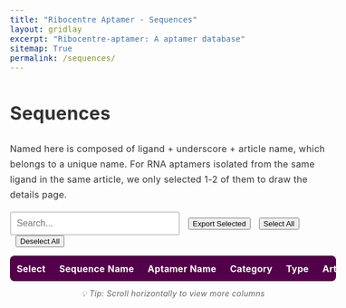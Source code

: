 ```yaml
---
title: "Ribocentre Aptamer - Sequences"
layout: gridlay
excerpt: "Ribocentre-aptamer: A aptamer database"
sitemap: True
permalink: /sequences/
---
```

<html lang="en">
<head>
<meta http-equiv="Content-type" content="text/html; charset=utf-8">

<meta name="viewport" content="width=device-width,initial-scale=1,user-scalable=no">
<title>Ribocentre-aptamer sequences</title>
<link rel="stylesheet" type="text/css" href="https://cdn.datatables.net/1.12.1/css/jquery.dataTables.min.css">
<style>
:root{
  --primary-color:#520049;
}
body{font-family:-apple-system,BlinkMacSystemFont,'Segoe UI',Roboto,'Helvetica Neue',Arial,sans-serif;line-height:1.7;color:#333;font-size:16px;letter-spacing:.3px;}
.table-style{width:100%;margin:20px 0;background:#fff;border-radius:8px;overflow:hidden;box-shadow:0 2px 4px rgba(0,0,0,0.1);font-family:-apple-system,BlinkMacSystemFont,'Segoe UI',Roboto,'Helvetica Neue',Arial,sans-serif;}
.table-style th{background:var(--primary-color);color:#fff;padding:12px;text-align:left;white-space:nowrap;font-size:16px;}
.table-style td{padding:12px;border-bottom:1px solid #e8e8e8;white-space:nowrap;font-size:16px;}
.table-style tbody tr:nth-child(even){background:rgba(245,245,245,0.5);}
.table-style tbody tr:hover{background:rgba(82,0,73,0.05);}
/* Dashboard数据详情表专用超链接样式 */
.data-table-section .table a {
    color: #520049 !important;
    text-decoration: none !important;
    font-weight: 600;
    transition: all 0.2s ease;
    padding: 2px 4px;
    border-radius: 3px;
    white-space: nowrap;
    font-size: 16px;
}

.data-table-section .table a:hover {
    color: #7a0070 !important;
    text-decoration: underline !important;
    background-color: rgba(82, 0, 73, 0.1);
}

.data-table-section .table a:visited {
    color: #520049 !important;
}

.data-table-section .table a:active {
    color: #520049 !important;
    background-color: rgba(82, 0, 73, 0.2);
}

.data-table-section .table td:nth-child(2) a {
    color: #520049 !important;
    font-weight: 700 !important;
}

.data-table-section .table td:nth-child(2) a:hover {
    color: #7a0070 !important;
    text-shadow: 0 1px 2px rgba(82, 0, 73, 0.3);
}
#searchBox{padding:10px;font-size:16px;border:2px solid #ccc;border-radius:4px;width:300px;white-space:nowrap;}
#searchBox:focus{outline:none;border-color:#efefef;}
#pagination button{
  background-color:#f8f9fa;
  border:1px solid #dee2e6;
  color:#495057;
  cursor:pointer;
  border-radius:4px;
}
#pagination button:hover{
  background-color:#e9ecef;
  border-color:#adb5bd;
}
/* 序列样式 */
.sequence-cell {
  font-family: 'Courier New', monospace;
  font-size: 16px;
  white-space: nowrap;
}
/* 按钮样式 */
.button {
  display: inline-block;
  padding: 8px 12px;
  margin-right: 10px;
  text-align: center;
  background-color: #ffffff;
  color: #520049;
  text-decoration: none;
  font-size: 16px;
  border: 1px solid #520049;
  border-radius: 5px;
  cursor: pointer;
  transition: all 0.3s ease;
  white-space: nowrap;
}
.button:hover {
  background-color: #520049;
  color: white;
}
/* Tooltip样式 */
.amir-tooltip {
  position: fixed;
  z-index: 999999;
  background: rgba(0, 0, 0, 0.9);
  color: white;
  padding: 10px 15px;
  border-radius: 8px;
  font-size: 12px;
  line-height: 1.4;
  max-width: 300px;
  opacity: 0;
  transition: opacity 0.3s ease;
  pointer-events: none;
  box-shadow: 0 4px 20px rgba(0, 0, 0, 0.3);
  word-wrap: break-word;
  white-space: normal;
}

.amir-tooltip .tooltip-content {
  word-wrap: break-word;
}

.amir-tooltip .tooltip-arrow {
  position: absolute;
  width: 0;
  height: 0;
  border-left: 5px solid transparent;
  border-right: 5px solid transparent;
  transition: none;
  bottom: -5px;
  left: 50%;
  transform: translateX(-50%);
  border-top: 5px solid rgba(0, 0, 0, 0.9);
  border-bottom: none;
}

.truncated-text {
  cursor: pointer;
  position: relative;
  white-space: nowrap;
  font-size: 16px;
}
/* 表格容器样式 */
.data-table-section > div {
  border-radius: 8px;
  box-shadow: 0 2px 4px rgba(0,0,0,0.1);
}
</style>

</head>
<body style="padding-top: 0px;">
<h1 class="post-title">Sequences</h1>
<p>Named here is composed of ligand + underscore + article name, which belongs to a unique name. For RNA aptamers isolated from the same ligand in the same article, we only selected 1-2 of them to draw the details page.</p>
<div class="form-container" style="margin-bottom:15px;">
  <input type="text" id="searchBox" placeholder="Search...">
  <button id="exportBtn" class="button" style="margin-left:10px;">Export Selected</button>
  <button id="selectAllBtn" class="button" style="margin-left:10px;">Select All</button>
  <button id="deselectAllBtn" class="button" style="margin-left:10px;">Deselect All</button>
</div>
<section class="data-table-section">
  <div style="display: flex; overflow: auto;">
    <table id="seqTable" class="table table-style display" style="flex: 1;margin-top: 0px;margin-bottom: 0px;">
      <thead>
        <tr>
          <th>Select</th>
          <th>Sequence Name</th>
          <th>Aptamer Name</th>
          <th>Category</th>
          <th>Type</th>
          <th>Article name</th>
          <th>Sequence</th>
          <th>Length</th>
          <th>GC Content</th>
          <th>Year</th>
          <th>Description</th>
        </tr>
      </thead>
      <tbody></tbody>
    </table>
  </div>
  <div style="text-align: center; margin-top: 10px; color: #666; font-size: 14px; font-style: italic;">
    💡 Tip: Scroll horizontally to view more columns
  </div>
</section>

<!-- Tooltip元素 -->
<div id="amirTooltip" class="amir-tooltip" style="opacity: 0;">
  <div class="tooltip-content"></div>
  <div class="tooltip-arrow"></div>
</div>

<script>

let table;
let tableData=[];

let currentPage = 1;
let rowsPerPage = 10;
let filteredRows = [];
let allRows = [];

function initSimpleTable(rows) {
  allRows = rows;
  filteredRows = rows;
  renderTable();
  setupPagination();
  
  // 简单的搜索功能
  $('#searchBox').on('input', function() {
    const searchTerm = this.value.toLowerCase();
    filteredRows = allRows.filter(row => {
      return row.some(cell => cell.toString().toLowerCase().includes(searchTerm));
    });
    currentPage = 1;
    renderTable();
    setupPagination();
  });
}

function renderTable() {
  const tbody = document.querySelector('#seqTable tbody');
  tbody.innerHTML = '';
  
  const startIndex = (currentPage - 1) * rowsPerPage;
  const endIndex = startIndex + rowsPerPage;
  const pageRows = filteredRows.slice(startIndex, endIndex);
  
  pageRows.forEach(row => {
    const tr = document.createElement('tr');
    row.forEach(cellData => {
      const td = document.createElement('td');
      td.innerHTML = cellData;
      tr.appendChild(td);
    });
    tbody.appendChild(tr);
  });
  
  // 添加tooltip监听器
  addTooltipListeners();
}

function setupPagination() {
  const totalPages = Math.ceil(filteredRows.length / rowsPerPage);
  let paginationHtml = '<div id="pagination" style="margin-top: 20px; text-align: center;">';
  
  // 上一页按钮
  if (currentPage > 1) {
    paginationHtml += `<button onclick="changePage(${currentPage - 1})" style="margin: 0 5px; padding: 5px 10px;">Previous Page</button>`;
  }
  
  // 页码按钮
  for (let i = Math.max(1, currentPage - 2); i <= Math.min(totalPages, currentPage + 2); i++) {
    if (i === currentPage) {
      paginationHtml += `<button style="margin: 0 5px; padding: 5px 10px; background-color: var(--primary-color); color: white;">${i}</button>`;
    } else {
      paginationHtml += `<button onclick="changePage(${i})" style="margin: 0 5px; padding: 5px 10px;">${i}</button>`;
    }
  }
  
  // 下一页按钮
  if (currentPage < totalPages) {
    paginationHtml += `<button onclick="changePage(${currentPage + 1})" style="margin: 0 5px; padding: 5px 10px;">Next Page</button>`;
  }
  
  paginationHtml += `<span style="margin-left: 20px;">Showing ${Math.min((currentPage - 1) * rowsPerPage + 1, filteredRows.length)}-${Math.min(currentPage * rowsPerPage, filteredRows.length)} of ${filteredRows.length} entries</span>`;
  paginationHtml += '</div>';
  
  // 移除旧的分页器
  const oldPagination = document.getElementById('pagination');
  if (oldPagination) {
    oldPagination.remove();
  }
  
  // 添加新的分页器
  document.querySelector('.data-table-section').insertAdjacentHTML('afterend', paginationHtml);
}

function changePage(page) {
  currentPage = page;
  renderTable();
  setupPagination();
}

// 辅助函数：截断文本
function truncateText(text, maxLength) {
  if (!text) return '';
  return text.length > maxLength ? text.substring(0, maxLength) + '...' : text;
}

// 辅助函数：转义HTML
function escapeHtml(text) {
  if (!text) return '';
  const div = document.createElement('div');
  div.textContent = text;
  return div.innerHTML;
}

// 序列染色函数
function colorizeSequence(sequence) {
  if (!sequence) return '';
  return sequence.replace(/[AUGC]/g, function(match) {
    switch(match) {
      case 'A': return '<span style="color: #ff6b6b;">A</span>';
      case 'U': return '<span style="color: #4ecdc4;">U</span>';
      case 'G': return '<span style="color: #45b7d1;">G</span>';
      case 'C': return '<span style="color: #f9ca24;">C</span>';
      default: return match;
    }
  });
}

// 显示tooltip
function showAmirTooltip(content, clientX, clientY) {
  const tooltip = document.getElementById('amirTooltip');
  if (!tooltip) return;
  
  const tooltipContent = tooltip.querySelector('.tooltip-content');
  if (!tooltipContent) return;
  
  tooltipContent.innerHTML = content;
  
  // 确保tooltip可见以计算尺寸
  tooltip.style.opacity = '0';
  tooltip.style.display = 'block';
  tooltip.style.position = 'fixed';
  tooltip.style.transform = 'none';
  
  // 获取tooltip尺寸
  const tooltipRect = tooltip.getBoundingClientRect();
  const viewportWidth = window.innerWidth;
  const viewportHeight = window.innerHeight;
  
  // 计算最佳位置
  let left = clientX - (tooltipRect.width / 2);
  let top = clientY - tooltipRect.height - 15;
  let arrowPosition = 'bottom';
  
  // 边界检查
  if (left + tooltipRect.width > viewportWidth) {
    left = viewportWidth - tooltipRect.width - 10;
  }
  
  if (left < 10) {
    left = 10;
  }
  
  if (top < 10) {
    top = clientY + 15;
    arrowPosition = 'top';
  }
  
  tooltip.style.left = left + 'px';
  tooltip.style.top = top + 'px';
  tooltip.style.opacity = '1';
}

// 隐藏tooltip
function hideAmirTooltip() {
  const tooltip = document.getElementById('amirTooltip');
  if (tooltip) {
    tooltip.style.opacity = '0';
  }
}

// 添加tooltip事件监听器
function addTooltipListeners() {
  const truncatedTexts = document.querySelectorAll('.truncated-text');
  truncatedTexts.forEach(element => {
    element.style.cursor = 'pointer';
    
    element.addEventListener('mouseenter', (e) => {
      const fullText = e.target.getAttribute('data-full-text');
      const isSequence = e.target.getAttribute('data-is-sequence') === 'true';
      
      // 如果是序列，使用染色逻辑；否则使用原始文本
      const htmlContent = isSequence ? colorizeSequence(fullText) : fullText;
      showAmirTooltip(htmlContent, e.clientX, e.clientY);
    });

    element.addEventListener('mousemove', (e) => {
      const fullText = e.target.getAttribute('data-full-text');
      const isSequence = e.target.getAttribute('data-is-sequence') === 'true';
      
      // 如果是序列，使用染色逻辑；否则使用原始文本
      const htmlContent = isSequence ? colorizeSequence(fullText) : fullText;
      showAmirTooltip(htmlContent, e.clientX, e.clientY);
    });

    element.addEventListener('mouseleave', () => {
      hideAmirTooltip();
    });
  });
}

function buildRows(data){
  return data.map(d=>{
    // 特殊处理：根据sequence name确定正确的aptamer name
    let aptamerName = d['Linker name(page name)'] || 'N/A';
    const seqName = d.Named || '';
    if (seqName && aptamerName !== 'N/A') {
      // 检查是否是合并的aptamer（包含逗号）
      if (aptamerName.includes(',')) {
        // 从sequence name中提取对应的aptamer部分
        if (seqName.includes('CB-42')) {
          aptamerName = 'CB-42 aptamer';
        } else if (seqName.includes('B4-25')) {
          aptamerName = 'B4-25 aptamer';
        }
        // 可以在这里添加更多特殊情况的处理
      }
    }
    
    // 处理链接 - 使用处理后的aptamerName作为显示文本
    // 修复链接路径问题：确保以斜杠开头
    let linkerUrl = d.Linker;
    if (linkerUrl && !linkerUrl.startsWith('/')) {
      linkerUrl = '/' + linkerUrl;
    }
    const aptamerLink = linkerUrl ? `<a href="${linkerUrl}" target="_blank">${aptamerName}</a>` : aptamerName;
    
    // 处理PubMed链接
    const yearLink = d['Link to PubMed Entry'] ? `<a href="${d['Link to PubMed Entry']}" target="_blank">${d.Year || 'N/A'}</a>` : (d.Year || 'N/A');
    
    // 处理序列字段 - 使用tooltip显示完整序列并染色
    const sequenceField = d.Sequence ? `<span class="truncated-text sequence-cell" data-full-text="${escapeHtml(d.Sequence)}" data-is-sequence="true">${truncateText(d.Sequence, 6)}</span>` : 'N/A';
    
    // 处理配体描述字段 - 使用tooltip显示完整内容
    const ligandDesc = d['Ligand Description'] ? `<span class="truncated-text" data-full-text="${escapeHtml(d['Ligand Description'])}" data-is-sequence="false">${truncateText(d['Ligand Description'], 20)}</span>` : 'N/A';
    
    return [
      '<input type="checkbox" class="row-select">',
      d.Named || 'N/A',
      aptamerLink,
      d.Category || 'N/A',
      d.Type || 'N/A',
      d['Article name'] || 'N/A',
      sequenceField,
      d.Length || 'N/A',
      d['GC Content'] && !isNaN(parseFloat(d['GC Content'])) ? (parseFloat(d['GC Content']) * 100).toFixed(1) + '%' : 'N/A',
      yearLink,
      ligandDesc
    ];
  });
}

function loadData(){
  fetch('{{ site.baseurl }}/apidata/sequences_cleaned.json')
    .then(r=>r.json())
    .then(json=>{
      // 处理数据结构，如果数据在Sheet1中
      let data = json.Sheet1 || json;
      
      // 检查URL参数，如果有id参数则过滤数据
      const urlParams = new URLSearchParams(window.location.search);
      const targetId = urlParams.get('id');
      const searchQuery = urlParams.get('search');
      const formatParam = urlParams.get('format');
      
      if (targetId) {
        data = data.filter(item => item.ID === targetId);
      }
      
      // 如果有搜索参数，无论是否为JSON格式都要进行过滤
      if (searchQuery) {
        data = data.filter(item => {
          return Object.values(item).some(value => 
            value && value.toString().toLowerCase().includes(searchQuery.toLowerCase())
          );
        });
      }
      
              // 如果请求JSON格式，直接返回数据
        if (formatParam === 'json') {
          // 保存原始数据总数（在所有过滤之前）
          const originalCount = json.Sheet1 ? json.Sheet1.length : json.length;
          let responseData = data; // 数据已经被上面的逻辑过滤过了
          
          // 构建完整的API响应
          const apiResponse = {
            success: true,
            message: responseData.length === 0 ? "No results found" : `Found ${responseData.length} result(s)`,
            query: {
              search: searchQuery || null,
              id: targetId || null,
              timestamp: new Date().toISOString(),
              endpoint: "/sequences/"
            },
            statistics: {
              total_in_database: originalCount,
              filtered_results: responseData.length,
              search_performed: !!searchQuery,
              id_filter_applied: !!targetId
            },
            data: responseData.length === 0 ? [] : responseData
          };
          
          // 如果没有结果，添加建议
          if (responseData.length === 0 && searchQuery) {
            apiResponse.suggestions = [
              "Try a broader search term",
              "Check spelling of your search query",
              "Use partial matching (e.g., 'ATP' instead of 'ATP-binding')",
              "Browse all data: /sequences/ or /api/"
            ];
          }
          
          // 返回JSON数据
          document.body.innerHTML = '<pre style="background: #f8f9fa; padding: 20px; border-radius: 5px; border: 1px solid #dee2e6; color: #495057;">' + 
            JSON.stringify(apiResponse, null, 2) + '</pre>';
          document.body.style.fontFamily = 'Monaco, "Lucida Console", monospace';
          document.body.style.padding = '20px';
          document.body.style.margin = '0';
          document.body.style.backgroundColor = '#ffffff';
          return;
      }
      
      tableData=data;
      const rows=buildRows(data);
      
      // 如果有搜索参数，显示搜索结果提示
      if (searchQuery) {
        const originalCount = json.Sheet1 ? json.Sheet1.length : json.length;
        const searchResultsInfo = document.createElement('div');
        searchResultsInfo.style.cssText = 'background: #e8f4fd; border: 1px solid #bee5eb; color: #0c5460; padding: 10px; margin-bottom: 15px; border-radius: 5px; font-size: 14px;';
        searchResultsInfo.innerHTML = `<strong>Search Results for "${searchQuery}":</strong> Found ${data.length} result(s) out of ${originalCount} total entries. <a href="/sequences/" style="color: #520049; text-decoration: underline;">Clear search</a>`;
        document.querySelector('h1.post-title').insertAdjacentElement('afterend', searchResultsInfo);
      }
      
      // 确保 DataTable 函数存在
      if (typeof $.fn.DataTable === 'undefined') {
        console.error('DataTable is not loaded, trying alternative initialization');
        // 如果 DataTable 没有加载，尝试简单的表格显示
        initSimpleTable(rows);
        
        // 如果URL中有search参数，自动执行搜索（简单表格模式）
        if (searchQuery) {
          $('#searchBox').val(searchQuery);
          $('#searchBox').trigger('input');
        }
        return;
      }
      
      try {
        table=$('#seqTable').DataTable({
          data:rows,
          columns:[
            {title:'Select',orderable:false},
            {title:'Sequence Name'},
            {title:'Aptamer Name'},
            {title:'Category'},
            {title:'Type'},
            {title:'Article name'},
            {title:'Sequence'},
            {title:'Length'},
            {title:'GC Content'},
            {title:'Year'},
            {title:'Description'}
          ],
          responsive:true,
          pageLength:25,
          dom:'lrtip',
          drawCallback: function() {
            // 每次重绘表格后添加tooltip监听器
            addTooltipListeners();
          }
        });
        $('#searchBox').on('input',function(){table.search(this.value).draw();});
        
        // 如果URL中有search参数，自动执行搜索
        if (searchQuery) {
          $('#searchBox').val(searchQuery);
          if (table && typeof table.search === 'function') {
            table.search(searchQuery).draw();
          }
        }
      } catch (error) {
        console.error('DataTable initialization failed:', error);
        initSimpleTable(rows);
        
        // 如果URL中有search参数，自动执行搜索（简单表格模式）
        if (searchQuery) {
          $('#searchBox').val(searchQuery);
          $('#searchBox').trigger('input');
        }
      }
    })
    .catch(error => {
      console.error('Error loading data:', error);
    });
}

function exportSelected(){
  const selected=[];
  let rows=[];
  
  if (table && typeof table.rows === 'function') {
    // DataTable 模式
    table.rows().every(function(){
      const node=this.node();
      if($(node).find('input.row-select').prop('checked')){
        selected.push(this.data());
      }
    });
    rows=selected.length?selected:table.rows().data().toArray();
  } else {
    // 简单表格模式
    $('#seqTable tbody tr').each(function() {
      if ($(this).find('input.row-select').prop('checked')) {
        const rowData = [];
        $(this).find('td').each(function() {
          rowData.push($(this).html());
        });
        selected.push(rowData);
      }
    });
    
    if (selected.length === 0) {
      // 如果没有选中任何行，导出所有可见行
      $('#seqTable tbody tr').each(function() {
        const rowData = [];
        $(this).find('td').each(function() {
          rowData.push($(this).html());
        });
        rows.push(rowData);
      });
    } else {
      rows = selected;
    }
  }
  
  const headers=['Sequence Name','Aptamer Name','Category','Type','Article name','Sequence','Length','GC Content','Year','Description'];
  const csv=[headers.join(',')];
  rows.forEach(r=>{
    // 跳过第一个复选框列
    const exportRow = r.slice(1);
    csv.push([
      exportRow[0].replace(/<[^>]+>/g,''),
      `"${exportRow[1].replace(/"/g,'""')}"`,
      `"${exportRow[2].replace(/"/g,'""')}"`,
      `"${exportRow[3].replace(/<[^>]+>/g,'').replace(/"/g,'""')}"`,
      `"${exportRow[4].replace(/"/g,'""')}"`,
      `"${exportRow[5].replace(/<[^>]+>/g,'').replace(/"/g,'""')}"`,
      exportRow[6].replace(/<[^>]+>/g,''),
      exportRow[7].replace(/<[^>]+>/g,''),
      exportRow[8].replace(/<[^>]+>/g,''),
      `"${exportRow[9].replace(/<[^>]+>/g,'').replace(/"/g,'""')}"`,
    ].join(','));
  });
  const csvContent='data:text/csv;charset=utf-8,'+csv.join('\n');
  const link=document.createElement('a');
  link.setAttribute('href',encodeURI(csvContent));
  link.setAttribute('download','sequences.csv');
  document.body.appendChild(link);link.click();document.body.removeChild(link);
}

function selectAll() {
  $('#seqTable tbody tr:visible input.row-select').prop('checked', true);
}

function deselectAll() {
  $('#seqTable tbody tr input.row-select').prop('checked', false);
}

$(document).ready(function(){
  // 确保tooltip元素存在
  if (!document.getElementById('amirTooltip')) {
    const tooltip = document.createElement('div');
    tooltip.id = 'amirTooltip';
    tooltip.className = 'amir-tooltip';
    tooltip.style.opacity = '0';
    tooltip.innerHTML = `
      <div class="tooltip-content"></div>
      <div class="tooltip-arrow"></div>
    `;
    document.body.appendChild(tooltip);
  }
  
  // 等待所有脚本加载完成
  setTimeout(function() {
    loadData();
    $('#exportBtn').on('click',exportSelected);
    $('#selectAllBtn').on('click',selectAll);
    $('#deselectAllBtn').on('click',deselectAll);
  }, 100);
});
</script>
</body>
</html>
